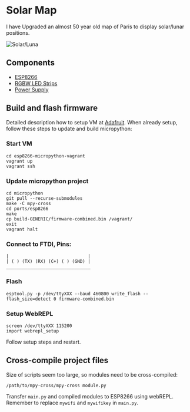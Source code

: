 # Solar Map

I have Upgraded an almost 50 year old map of Paris to display solar/lunar positions.

![Solar/Luna](http://marclieser.de/data/content/interests/solarmap/solarmap_header.jpg)

## Components

- [ESP8266](https://www.adafruit.com/product/2471)
- [RGBW LED Strips](https://www.adafruit.com/product/2842)
- [Power Supply](https://www.meanwell-web.com/en-gb/ac-dc-single-output-enclosed-power-supply-output-rsp--75--5)

## Build and flash firmware

Detailed description how to setup VM at [Adafruit](https://learn.adafruit.com/building-and-running-micropython-on-the-esp8266/build-firmware#provision-virtual-machine-2-5). When already setup, follow these steps to update and build micropython:

### Start VM

```
cd esp8266-micropython-vagrant
vagrant up
vagrant ssh
```

### Update micropython project

```
cd micropython
git pull --recurse-submodules
make -C mpy-cross
cd ports/esp8266
make
cp build-GENERIC/firmware-combined.bin /vagrant/
exit
vagrant halt
```

### Connect to FTDI, Pins:

```
|                              |
| ( ) (TX) (RX) (C+) ( ) (GND) |
________________________________
```

### Flash

```
esptool.py -p /dev/ttyXXX --baud 460800 write_flash --flash_size=detect 0 firmware-combined.bin
```

### Setup WebREPL

```
screen /dev/ttyXXX 115200
import webrepl_setup
```

Follow setup steps and restart.

## Cross-compile project files

Size of scripts seem too large, so modules need to be cross-compiled:

```
/path/to/mpy-cross/mpy-cross module.py
```

Transfer `main.py` and compiled modules to ESP8266 using webREPL. Remember to replace `mywifi` and `mywifikey` in `main.py`.
